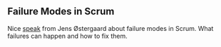 ## Failure Modes in Scrum

Nice [speak][1] from Jens Østergaard about failure modes in Scrum. What failures can happen and how to fix them.

[1]: http://agile.dzone.com/videos/failure-modes-scrum